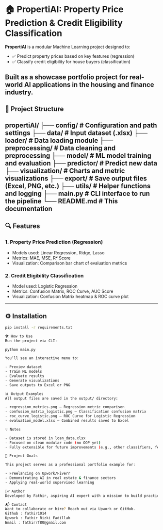 # 🏠 PropertiAI: Property Price Prediction & Credit Eligibility Classification

**PropertiAI** is a modular Machine Learning project designed to:
- ✅ Predict property prices based on key features (regression)
- ✅ Classify credit eligibility for house buyers (classification)

Built as a showcase portfolio project for real-world AI applications in the housing and finance industry.
---
## 📁 Project Structure

propertiAI/
├── config/ # Configuration and path settings
├── data/ # Input dataset (.xlsx)
├── loader/ # Data loading module
├── preprocessing/ # Data cleaning and preprocessing
├── model/ # ML model training and evaluation
├── predictor/ # Predict new data
├── visualization/ # Charts and metric visualizations
├── export/ # Save output files (Excel, PNG, etc.)
├── utils/ # Helper functions and logging
├── main.py # CLI interface to run the pipeline
└── README.md # This documentation
---
## 🔍 Features

### 1. **Property Price Prediction (Regression)**
- Models used: Linear Regression, Ridge, Lasso
- Metrics: MAE, MSE, R² Score
- Visualization: Comparison bar chart of evaluation metrics

### 2. **Credit Eligibility Classification**
- Model used: Logistic Regression
- Metrics: Confusion Matrix, ROC Curve, AUC Score
- Visualization: Confusion Matrix heatmap & ROC curve plot
---
## ⚙️ Installation

```bash
pip install -r requirements.txt

🛠️ How to Use
Run the project via CLI:

python main.py

You’ll see an interactive menu to:

- Preview dataset
- Train ML models
- Evaluate results
- Generate visualizations
- Save outputs to Excel or PNG

📊 Output Examples
All output files are saved in the output/ directory:

- regression_metrics.png – Regression metric comparison
- confusion_matrix_logistic.png – Classification confusion matrix
- roc_curve_logistic.png – ROC Curve for Logistic Regression
- evaluation_model.xlsx – Combined results saved to Excel

💡 Notes

- Dataset is stored in loan_data.xlsx
- Focused on clean modular code (no OOP yet)
- Fully extensible for future improvements (e.g., other classifiers, feature engineering)

🎯 Project Goals

This project serves as a professional portfolio example for:

- Freelancing on Upwork/Fiverr
- Demonstrating AI in real estate & finance sectors
- Applying real-world supervised learning

🙋‍♂️ Author
Developed by Fathir, aspiring AI expert with a mission to build practical, enterprise-grade intelligent systems.

📬 Contact
Want to collaborate or hire? Reach out via Upwork or GitHub.
Github : fathir1014
Upwork : Fathir Rizki Fadillah
Email : fathirrf80@gmail.com
